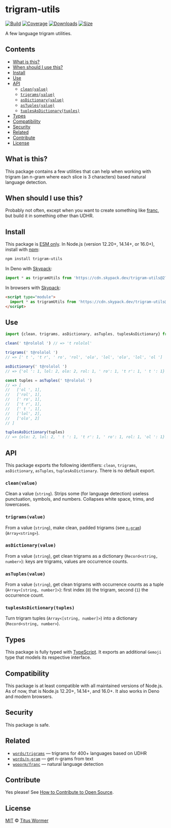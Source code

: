 # trigram-utils

[![Build][build-badge]][build]
[![Coverage][coverage-badge]][coverage]
[![Downloads][downloads-badge]][downloads]
[![Size][size-badge]][size]

A few language trigram utilities.

## Contents

*   [What is this?](#what-is-this)
*   [When should I use this?](#when-should-i-use-this)
*   [Install](#install)
*   [Use](#use)
*   [API](#api)
    *   [`clean(value)`](#cleanvalue)
    *   [`trigrams(value)`](#trigramsvalue)
    *   [`asDictionary(value)`](#asdictionaryvalue)
    *   [`asTuples(value)`](#astuplesvalue)
    *   [`tuplesAsDictionary(tuples)`](#tuplesasdictionarytuples)
*   [Types](#types)
*   [Compatibility](#compatibility)
*   [Security](#security)
*   [Related](#related)
*   [Contribute](#contribute)
*   [License](#license)

## What is this?

This package contains a few utilities that can help when working with trigram
(an n-gram where each slice is 3 characters) based natural language detection.

## When should I use this?

Probably not often, except when you want to create something like [franc][],
but build it in something other than UDHR.

## Install

This package is [ESM only][esm].
In Node.js (version 12.20+, 14.14+, or 16.0+), install with [npm][]:

```sh
npm install trigram-utils
```

In Deno with [Skypack][]:

```js
import * as trigramUtils from 'https://cdn.skypack.dev/trigram-utils@2?dts'
```

In browsers with [Skypack][]:

```html
<script type="module">
  import * as trigramUtils from 'https://cdn.skypack.dev/trigram-utils@2?min'
</script>
```

## Use

```js
import {clean, trigrams, asDictionary, asTuples, tuplesAsDictionary} from 'trigram-utils'

clean(' t@rololol ') // => 't rololol'

trigrams(' t@rololol ')
// => [' t ', 't r', ' ro', 'rol', 'olo', 'lol', 'olo', 'lol', 'ol ']

asDictionary(' t@rololol ')
// => {'ol ': 1, lol: 2, olo: 2, rol: 1, ' ro': 1, 't r': 1, ' t ': 1}

const tuples = asTuples(' t@rololol ')
// => [
//   ['ol ', 1],
//   ['rol', 1],
//   [' ro', 1],
//   ['t r', 1],
//   [' t ', 1],
//   ['lol', 2],
//   ['olo', 2]
// ]

tuplesAsDictionary(tuples)
// => {olo: 2, lol: 2, ' t ': 1, 't r': 1, ' ro': 1, rol: 1, 'ol ': 1}
```

## API

This package exports the following identifiers: `clean`, `trigrams`,
`asDictionary`, `asTuples`, `tuplesAsDictionary`.
There is no default export.

### `clean(value)`

Clean a value (`string`).
Strips some (for language detection) useless punctuation, symbols, and numbers.
Collapses white space, trims, and lowercases.

### `trigrams(value)`

From a value (`string`), make clean, padded trigrams (see [`n-gram`][n-gram])
(`Array<string>`).

### `asDictionary(value)`

From a value (`string`), get clean trigrams as a dictionary
(`Record<string, number>`): keys are trigrams, values are occurrence counts.

### `asTuples(value)`

From a value (`string`), get clean trigrams with occurrence counts as a tuple
(`Array<[string, number]>`): first index (`0`) the trigram, second (`1`) the
occurrence count.

### `tuplesAsDictionary(tuples)`

Turn trigram tuples (`Array<[string, number]>`) into a dictionary
(`Record<string, number>`).

## Types

This package is fully typed with [TypeScript][].
It exports an additional `Gemoji` type that models its respective interface.

## Compatibility

This package is at least compatible with all maintained versions of Node.js.
As of now, that is Node.js 12.20+, 14.14+, and 16.0+.
It also works in Deno and modern browsers.

## Security

This package is safe.

## Related

*   [`words/trigrams`](https://github.com/wooorm/trigrams)
    — trigrams for 400+ languages based on UDHR
*   [`words/n-gram`](https://github.com/words/n-gram)
    — get n-grams from text
*   [`wooorm/franc`][franc]
    — natural language detection

## Contribute

Yes please!
See [How to Contribute to Open Source][contribute].

## License

[MIT][license] © [Titus Wormer][author]

<!-- Definitions -->

[build-badge]: https://github.com/wooorm/trigram-utils/workflows/main/badge.svg

[build]: https://github.com/wooorm/trigram-utils/actions

[coverage-badge]: https://img.shields.io/codecov/c/github/wooorm/trigram-utils.svg

[coverage]: https://codecov.io/github/wooorm/trigram-utils

[downloads-badge]: https://img.shields.io/npm/dm/trigram-utils.svg

[downloads]: https://www.npmjs.com/package/trigram-utils

[size-badge]: https://img.shields.io/bundlephobia/minzip/trigram-utils.svg

[size]: https://bundlephobia.com/result?p=trigram-utils

[npm]: https://docs.npmjs.com/cli/install

[skypack]: https://www.skypack.dev

[license]: license

[author]: https://wooorm.com

[esm]: https://gist.github.com/sindresorhus/a39789f98801d908bbc7ff3ecc99d99c

[typescript]: https://www.typescriptlang.org

[contribute]: https://opensource.guide/how-to-contribute/

[n-gram]: https://github.com/words/n-gram

[franc]: https://github.com/wooorm/franc
